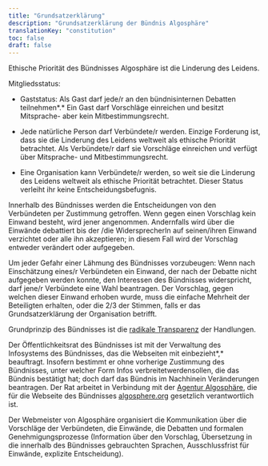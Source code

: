```yaml
---
title: "Grundsatzerklärung"
description: "Grundsatzerklärung der Bündnis Algosphäre"
translationKey: "constitution"
toc: false
draft: false
---
```


Ethische Priorität des Bündnisses Algosphäre ist die Linderung des Leidens.

Mitgliedsstatus:

- Gaststatus: Als Gast darf jede/r an den bündnisinternen Debatten teilnehmen*.* Ein Gast darf Vorschläge einreichen und besitzt Mitsprache- aber kein Mitbestimmungsrecht.

- Jede natürliche Person darf Verbündete/r werden. Einzige Forderung  ist, dass sie die Linderung des Leidens weltweit als ethische Priorität betrachtet. Als Verbündete/r  darf sie Vorschläge einreichen und verfügt über Mitsprache- und Mitbestimmungsrecht.

- Eine Organisation kann Verbündete/r werden, so weit sie die Linderung des Leidens weltweit als ethische Priorität betrachtet. Dieser Status verleiht ihr keine Entscheidungsbefugnis.

Innerhalb des Bündnisses werden die Entscheidungen von den Verbündeten per Zustimmung getroffen. Wenn gegen einen Vorschlag kein Einwand besteht, wird jener angenommen.  Andernfalls wird über die Einwände debattiert bis der /die WidersprecherIn auf seinen/ihren Einwand verzichtet oder alle ihn akzeptieren; in diesem Fall wird der Vorschlag entweder verändert oder aufgegeben.

Um jeder Gefahr einer Lähmung des Bündnisses vorzubeugen: Wenn nach Einschätzung eines/r Verbündeten ein Einwand, der nach der Debatte nicht aufgegeben werden konnte, den Interessen des Bündnisses widerspricht, darf jene/r Verbündete eine Wahl beantragen. Der Vorschlag, gegen welchen dieser Einwand erhoben wurde, muss die einfache Mehrheit der Beteiligten erhalten, oder die 2/3 der Stimmen, falls er das Grundsatzerklärung der Organisation betrifft.

Grundprinzip des Bündnisses ist die [radikale Transparenz](https://en.wikipedia.org/wiki/Radical_transparency) der Handlungen.

Der Öffentlichkeitsrat des Bündnisses ist mit der Verwaltung des Infosystems des Bündnisses, das die Webseiten mit einbezieht*,* beauftragt. Insofern bestimmt er ohne vorherige  Zustimmung des Bündnisses, unter welcher Form Infos verbreitetwerdensollen, die  das Bündnis bestätigt hat; doch darf das Bündnis im Nachhinein Veränderungen beantragen. Der Rat arbeitet in Verbindung mit der [Agentur Algosphäre](https://www.ic.gc.ca/app/scr/cc/CorporationsCanada/fdrlCrpDtls.html?corpId=8368970&V_TOKEN=1381977666108&crpNm=agence%20algosph%E8re&crpNmbr=&bsNmbr=), die für die Webseite des Bündnisses [algosphere.org](https://algosphere.org/) gesetzlich verantwortlich ist.

Der Webmeister von Algosphäre  organisiert die Kommunikation über die Vorschläge der Verbündeten, die Einwände, die Debatten und formalen Genehmigungsprozesse (Information über den Vorschlag, Übersetzung in die innerhalb des Bündnisses gebrauchten Sprachen, Ausschlussfrist  für Einwände, explizite Entscheidung).

